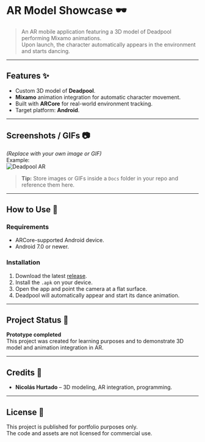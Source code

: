 # AR Model Showcase 🕶️

> An AR mobile application featuring a 3D model of Deadpool performing Mixamo animations.  
> Upon launch, the character automatically appears in the environment and starts dancing.

---

## Features ✨
- Custom 3D model of **Deadpool**.
- **Mixamo** animation integration for automatic character movement.
- Built with **ARCore** for real-world environment tracking.
- Target platform: **Android**.

---

## Screenshots / GIFs 📷
*(Replace with your own image or GIF)*  
Example:  
![Deadpool AR](Docs/deadpool_ar.gif)

> **Tip:** Store images or GIFs inside a `Docs` folder in your repo and reference them here.

---

## How to Use 📲
### Requirements
- ARCore-supported Android device.
- Android 7.0 or newer.

### Installation
1. Download the latest [release](../../releases).
2. Install the `.apk` on your device.
3. Open the app and point the camera at a flat surface.
4. Deadpool will automatically appear and start its dance animation.

---

## Project Status 🚧
**Prototype completed**  
This project was created for learning purposes and to demonstrate 3D model and animation integration in AR.

---

## Credits 👥
- **Nicolás Hurtado** – 3D modeling, AR integration, programming.

---

## License 📄
This project is published for portfolio purposes only.  
The code and assets are not licensed for commercial use.

